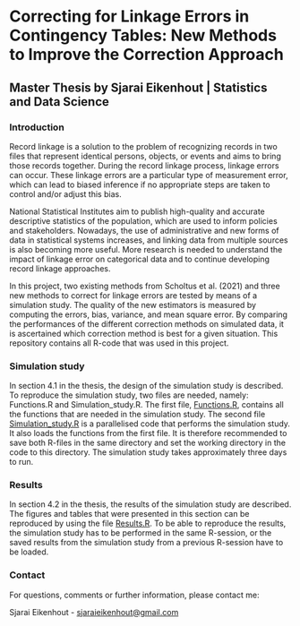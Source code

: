 # Correcting for Linkage Errors in Contingency Tables: New Methods to Improve the Correction Approach
## Master Thesis by Sjarai Eikenhout | Statistics and Data Science

### Introduction
Record linkage is a solution to the problem of recognizing records in two files that represent identical persons, objects, or events and aims to bring those records together. During the record linkage process, linkage errors can occur. These linkage errors are a particular
type of measurement error, which can lead to biased inference if no appropriate steps are taken to control and/or adjust this bias.

National Statistical Institutes aim to publish high-quality and accurate descriptive statistics of the population, which are used to inform policies and stakeholders. Nowadays, the use of administrative and new forms of data in statistical systems increases, and linking data from multiple sources is also becoming more useful. More research is needed to understand the impact of linkage error on categorical data and to continue developing record linkage approaches.

In this project, two existing methods from Scholtus et al. (2021) and three new methods to correct for linkage errors are tested by means of a simulation study. The quality of the new estimators is measured by computing the errors, bias, variance, and
mean square error. By comparing the performances of the different correction methods on simulated data, it is ascertained which correction method is best for a given situation. This repository contains all R-code that was used in this project.

### Simulation study
In section 4.1 in the thesis, the design of the simulation study is described. To reproduce the simulation study, two files are needed, namely: Functions.R and Simulation_study.R. The first file, [Functions.R](Functions.R), contains all the functions that are needed in the simulation study. The second file [Simulation_study.R](Simulation_study.R) is a parallelised code that performs the simulation study. It also loads the functions from the first file. It is therefore recommended to save both R-files in the same directory and set the working directory in the code to this  directory. The simulation study takes approximately three days to run.

### Results
In section 4.2 in the thesis, the results of the simulation study are described. The figures and tables that were presented in this section can be reproduced by using the file [Results.R](Results.R). To be able to reproduce the results, the simulation study has to be performed in the same R-session, or the saved results from the simulation study from a previous R-session have to be loaded.

### Contact

For questions, comments or further information, please contact me: 

Sjarai Eikenhout - sjaraieikenhout@gmail.com
